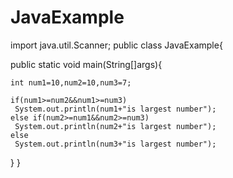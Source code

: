 # JavaExample
import java.util.Scanner;
public class JavaExample{

  public static void main(String[]args){  
   
    int num1=10,num2=10,num3=7;
    
    if(num1>=num2&&num1>=num3)
     System.out.println(num1+"is largest number");
    else if(num2>=num1&&num2>=num3)
     System.out.println(num2+"is largest number");
    else
     System.out.println(num3+"is largest number");
   }
  }
